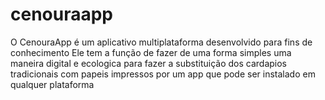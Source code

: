 # cenouraapp


O CenouraApp é um aplicativo multiplataforma 
desenvolvido para fins de conhecimento
Ele tem a função de fazer de uma forma simples
uma maneira digital e ecologica para fazer 
a substituição dos cardapios tradicionais
com papeis impressos por um app
que pode ser instalado em qualquer plataforma
